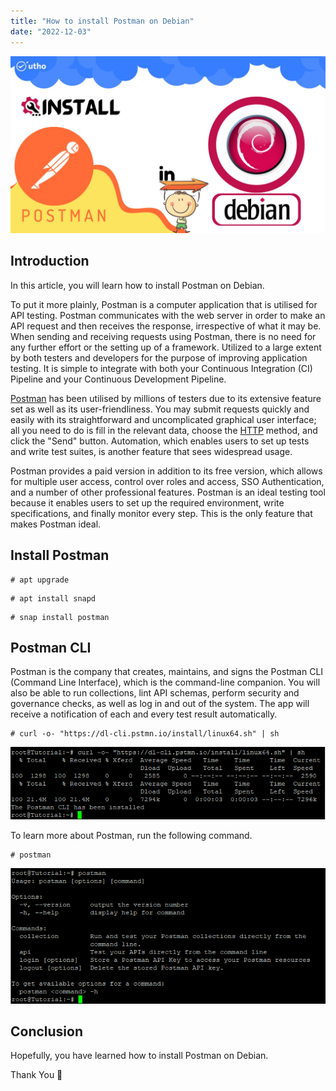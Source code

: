 ```yaml
---
title: "How to install Postman on Debian"
date: "2022-12-03"
---
```


![How to install Postman on Debian](images/How-to-install-Postman-on-Debian_utho.jpg)

## Introduction

In this article, you will learn how to install Postman on Debian.

To put it more plainly, Postman is a computer application that is utilised for API testing. Postman communicates with the web server in order to make an API request and then receives the response, irrespective of what it may be. When sending and receiving requests using Postman, there is no need for any further effort or the setting up of a framework. Utilized to a large extent by both testers and developers for the purpose of improving application testing. It is simple to integrate with both your Continuous Integration (CI) Pipeline and your Continuous Development Pipeline.

[Postman](https://en.wikipedia.org/wiki/Postman_(software)) has been utilised by millions of testers due to its extensive feature set as well as its user-friendliness. You may submit requests quickly and easily with its straightforward and uncomplicated graphical user interface; all you need to do is fill in the relevant data, choose the [HTTP](https://utho.com/docs/tutorial/how-to-host-a-domain-on-centos-7/) method, and click the "Send" button. Automation, which enables users to set up tests and write test suites, is another feature that sees widespread usage.

Postman provides a paid version in addition to its free version, which allows for multiple user access, control over roles and access, SSO Authentication, and a number of other professional features. Postman is an ideal testing tool because it enables users to set up the required environment, write specifications, and finally monitor every step. This is the only feature that makes Postman ideal.

## Install Postman

```
# apt upgrade
```

```
# apt install snapd
```

```
# snap install postman
```

## Postman CLI

Postman is the company that creates, maintains, and signs the Postman CLI (Command Line Interface), which is the command-line companion. You will also be able to run collections, lint API schemas, perform security and governance checks, as well as log in and out of the system. The app will receive a notification of each and every test result automatically.

```
# curl -o- "https://dl-cli.pstmn.io/install/linux64.sh" | sh
```

![install Postman on Debian](images/image-545.png)

To learn more about Postman, run the following command. 

```
# postman
```

![command output](images/image-546.png)

## Conclusion

Hopefully, you have learned how to install Postman on Debian.

Thank You 🙂
